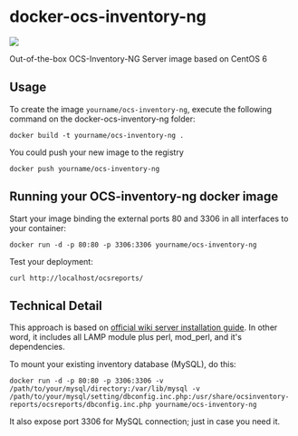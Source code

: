 docker-ocs-inventory-ng
=======================

[![](https://images.microbadger.com/badges/image/zanhsieh/docker-ocs-inventory-ng.svg)](https://microbadger.com/images/zanhsieh/docker-ocs-inventory-ng "Get your own image badge on microbadger.com")

Out-of-the-box OCS-Inventory-NG Server image based on CentOS 6

Usage
-----

To create the image `yourname/ocs-inventory-ng`, execute the following command on the docker-ocs-inventory-ng folder:

	docker build -t yourname/ocs-inventory-ng .

You could push your new image to the registry

	docker push yourname/ocs-inventory-ng


Running your OCS-inventory-ng docker image
------------------------------------------

Start your image binding the external ports 80 and 3306 in all interfaces to your container:

	docker run -d -p 80:80 -p 3306:3306 yourname/ocs-inventory-ng

Test your deployment:

	curl http://localhost/ocsreports/


Technical Detail
----------------

This approach is based on [official wiki server installation guide](http://wiki.ocsinventory-ng.org/index.php/Documentation:Server). In other word, it includes all LAMP module plus perl, mod_perl, and it's dependencies.

To mount your existing inventory database (MySQL), do this:

	docker run -d -p 80:80 -p 3306:3306 -v /path/to/your/mysql/directory:/var/lib/mysql -v  /path/to/your/mysql/setting/dbconfig.inc.php:/usr/share/ocsinventory-reports/ocsreports/dbconfig.inc.php yourname/ocs-inventory-ng
	
It also expose port 3306 for MySQL connection; just in case you need it.
